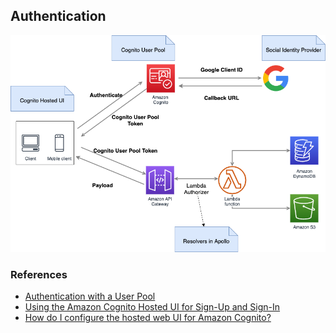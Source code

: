 ## Authentication

![user authentication](./authentication.png)

### References

-  [Authentication with a User Pool](https://docs.aws.amazon.com/cognito/latest/developerguide/authentication.html)
-  [Using the Amazon Cognito Hosted UI for Sign-Up and Sign-In](https://docs.aws.amazon.com/cognito/latest/developerguide/cognito-user-pools-app-integration.html)
-  [How do I configure the hosted web UI for Amazon Cognito?](https://aws.amazon.com/premiumsupport/knowledge-center/cognito-hosted-web-ui/)
